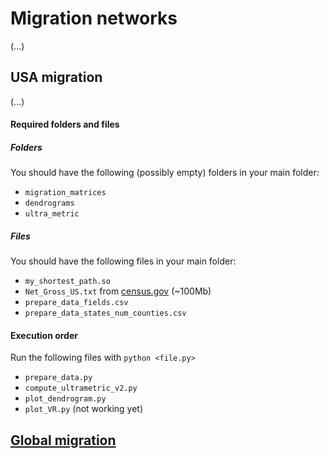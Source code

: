 # Migration networks

(...)

## USA migration

(...)

#### Required folders and files

##### Folders

You should have the following (possibly empty) folders in your main folder:

- `migration_matrices`
- `dendrograms`
- `ultra_metric`

##### Files

You should have the following files in your main folder:

-  `my_shortest_path.so`
- `Net_Gross_US.txt` from [census.gov](https://www2.census.gov/programs-surveys/demo/tables/geographic-mobility/2015/county-to-county-migration-2011-2015/county-to-county-migration-flows/Net_Gross_US.txt) (~100Mb)
- `prepare_data_fields.csv`
- `prepare_data_states_num_counties.csv`

#### Execution order

Run the following files with `python <file.py>`

- `prepare_data.py`
- `compute_ultrametric_v2.py`
- `plot_dendrogram.py`
- `plot_VR.py` (not working yet)

## [Global migration](https://github.com/tmelorc/migration/tree/master/global)
